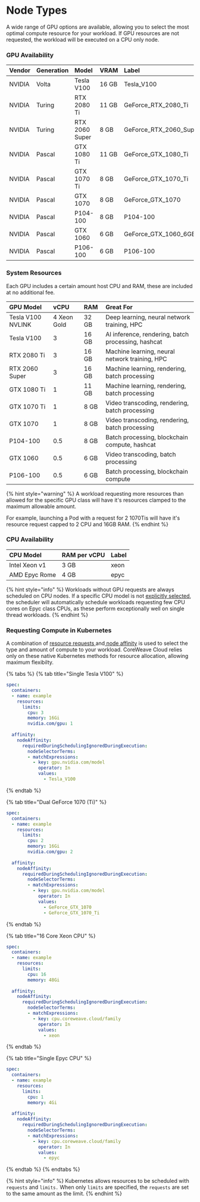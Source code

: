 # Node Types

A wide range of GPU options are available, allowing you to select the most optimal compute resource for your workload. If GPU resources are not requested, the workload will be executed on a CPU only node.

### GPU Availability

| Vendor | Generation | Model | VRAM | Label |
| :--- | :--- | :--- | :--- | :--- |
| NVIDIA | Volta | Tesla V100 | 16 GB | Tesla\_V100 |
| NVIDIA | Turing | RTX 2080 Ti | 11 GB | GeForce\_RTX\_2080\_Ti |
| NVIDIA | Turing | RTX 2060 Super | 8 GB  | GeForce\_RTX\_2060\_Super |
| NVIDIA | Pascal | GTX 1080 Ti | 11 GB | GeForce\_GTX\_1080\_Ti |
| NVIDIA | Pascal | GTX 1070 Ti | 8 GB | GeForce\_GTX\_1070\_Ti |
| NVIDIA | Pascal | GTX 1070 | 8 GB | GeForce\_GTX\_1070 |
| NVIDIA | Pascal | P104-100 | 8 GB | P104-100 |
| NVIDIA | Pascal | GTX 1060 | 6 GB | GeForce\_GTX\_1060\_6GB |
| NVIDIA | Pascal | P106-100 | 6 GB | P106-100 |

### System Resources

Each GPU includes a certain amount host CPU and RAM, these are included at no additional fee.

| GPU Model | vCPU | RAM | Great For |
| :--- | :--- | :--- | :--- |
| Tesla V100 NVLINK | 4 Xeon Gold | 32 GB | Deep learning, neural network training, HPC |
| Tesla V100 | 3 | 16 GB | AI inference, rendering, batch processing, hashcat |
| RTX 2080 Ti | 3 | 16 GB | Machine learning, neural network training, HPC |
| RTX 2060 Super | 3 | 16 GB | Machine learning, rendering, batch processing |
| GTX 1080 Ti | 1 | 11 GB | Machine learning, rendering, batch processing |
| GTX 1070 Ti | 1 | 8 GB | Video transcoding, rendering, batch processing |
| GTX 1070 | 1 | 8 GB | Video transcoding, rendering, batch processing |
| P104-100 | 0.5 | 8 GB | Batch processing, blockchain compute, hashcat |
| GTX 1060 | 0.5 | 6 GB | Video transcoding, batch processing |
| P106-100 | 0.5 | 6 GB | Batch processing, blockchain compute |

{% hint style="warning" %}
A workload requesting more resources than allowed for the specific GPU class will have it's resources clamped to the maximum allowable amount.  
  
For example, launching a Pod with a request for 2 1070Tis will have it's resource request capped to 2 CPU and 16GB RAM. 
{% endhint %}

### CPU Availability

| CPU Model | RAM per vCPU | Label |
| :--- | :--- | :--- |
| Intel Xeon v1 | 3 GB | xeon |
| AMD Epyc Rome | 4 GB | epyc |

{% hint style="info" %}
Workloads without GPU requests are always scheduled on CPU nodes. If a specific CPU model is not [explicitly selected](node-types.md#requesting-compute-in-kubernetes), the scheduler will automatically schedule workloads requesting few CPU cores on Epyc class CPUs, as these perform exceptionally well on single thread workloads.
{% endhint %}

### Requesting Compute in Kubernetes

A combination of [resource requests ](https://kubernetes.io/docs/concepts/configuration/manage-resources-containers/#requests-and-limits)and[ node affinity](https://kubernetes.io/docs/concepts/scheduling-eviction/assign-pod-node/#node-affinity) is used to select the type and amount of compute to your workload. CoreWeave Cloud relies only on these native Kubernetes methods for resource allocation, allowing maximum flexibilty.

{% tabs %}
{% tab title="Single Tesla V100" %}
```yaml
spec:
  containers:
  - name: example
    resources:
      limits:
        cpu: 3
        memory: 16Gi
        nvidia.com/gpu: 1
        
  affinity:
    nodeAffinity:
      requiredDuringSchedulingIgnoredDuringExecution:
        nodeSelectorTerms:
        - matchExpressions:
          - key: gpu.nvidia.com/model
            operator: In
            values:
              - Tesla_V100
```
{% endtab %}

{% tab title="Dual GeForce 1070 \(Ti\)" %}
```yaml
spec:
  containers:
  - name: example
    resources:
      limits:
        cpu: 2
        memory: 16Gi
        nvidia.com/gpu: 2
        
  affinity:
    nodeAffinity:
      requiredDuringSchedulingIgnoredDuringExecution:
        nodeSelectorTerms:
        - matchExpressions:
          - key: gpu.nvidia.com/model
            operator: In
            values:
              - GeForce_GTX_1070
              - GeForce_GTX_1070_Ti
```
{% endtab %}

{% tab title="16 Core Xeon CPU" %}
```yaml
spec:
  containers:
  - name: example
    resources:
      limits:
        cpu: 16
        memory: 48Gi
        
  affinity:
    nodeAffinity:
      requiredDuringSchedulingIgnoredDuringExecution:
        nodeSelectorTerms:
        - matchExpressions:
          - key: cpu.coreweave.cloud/family
            operator: In
            values:
              - xeon
```
{% endtab %}

{% tab title="Single Epyc CPU" %}
```yaml
spec:
  containers:
  - name: example
    resources:
      limits:
        cpu: 1
        memory: 4Gi
        
  affinity:
    nodeAffinity:
      requiredDuringSchedulingIgnoredDuringExecution:
        nodeSelectorTerms:
        - matchExpressions:
          - key: cpu.coreweave.cloud/family
            operator: In
            values:
              - epyc
```
{% endtab %}
{% endtabs %}

{% hint style="info" %}
Kubernetes allows resources to be scheduled with `requests` and `limits.` When only `limits` are specified, the `requests` are set to the same amount as the limit.
{% endhint %}


